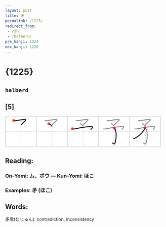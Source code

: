 ```yaml
---
layout: post
title: 矛
permalink: /1225/
redirect_from:
 - /矛/
 - /halberd/
pre_kanji: 1224
nex_kanji: 1226
---
```


# {1225}

## `halberd`

## [5]

<div class="stroke"><img src="../images/E79F9B.png" /></div>

## Reading:

### On-Yomi: ム、ボウ &mdash; Kun-Yomi: ほこ

### Examples: 矛 (ほこ)

## Words:

矛盾(むじゅん): contradiction, inconsistency
